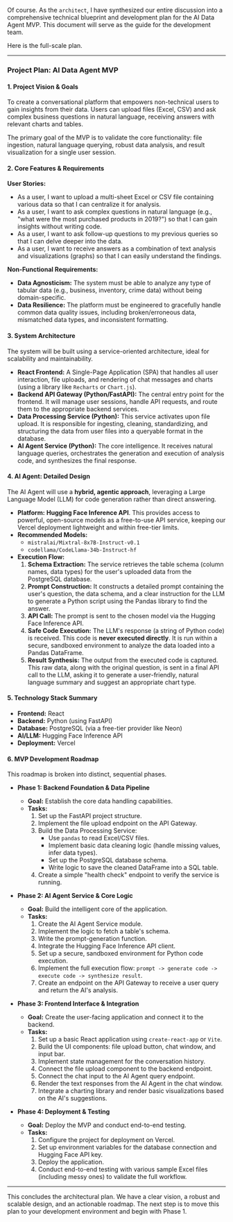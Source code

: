 Of course. As the `architect`, I have synthesized our entire discussion into a comprehensive technical blueprint and development plan for the AI Data Agent MVP. This document will serve as the guide for the development team.

Here is the full-scale plan.

-----

### **Project Plan: AI Data Agent MVP**

#### **1. Project Vision & Goals**

To create a conversational platform that empowers non-technical users to gain insights from their data. Users can upload files (Excel, CSV) and ask complex business questions in natural language, receiving answers with relevant charts and tables.

The primary goal of the MVP is to validate the core functionality: file ingestion, natural language querying, robust data analysis, and result visualization for a single user session.

#### **2. Core Features & Requirements**

**User Stories:**

  * As a user, I want to upload a multi-sheet Excel or CSV file containing various data so that I can centralize it for analysis.
  * As a user, I want to ask complex questions in natural language (e.g., "what were the most purchased products in 2019?") so that I can gain insights without writing code.
  * As a user, I want to ask follow-up questions to my previous queries so that I can delve deeper into the data.
  * As a user, I want to receive answers as a combination of text analysis and visualizations (graphs) so that I can easily understand the findings.

**Non-Functional Requirements:**

  * **Data Agnosticism:** The system must be able to analyze any type of tabular data (e.g., business, inventory, crime data) without being domain-specific.
  * **Data Resilience:** The platform must be engineered to gracefully handle common data quality issues, including broken/erroneous data, mismatched data types, and inconsistent formatting.

#### **3. System Architecture**

The system will be built using a service-oriented architecture, ideal for scalability and maintainability.

  * **React Frontend:** A Single-Page Application (SPA) that handles all user interaction, file uploads, and rendering of chat messages and charts (using a library like `Recharts` or `Chart.js`).
  * **Backend API Gateway (Python/FastAPI):** The central entry point for the frontend. It will manage user sessions, handle API requests, and route them to the appropriate backend services.
  * **Data Processing Service (Python):** This service activates upon file upload. It is responsible for ingesting, cleaning, standardizing, and structuring the data from user files into a queryable format in the database.
  * **AI Agent Service (Python):** The core intelligence. It receives natural language queries, orchestrates the generation and execution of analysis code, and synthesizes the final response.

#### **4. AI Agent: Detailed Design**

The AI Agent will use a **hybrid, agentic approach**, leveraging a Large Language Model (LLM) for code generation rather than direct answering.

  * **Platform:** **Hugging Face Inference API**. This provides access to powerful, open-source models as a free-to-use API service, keeping our Vercel deployment lightweight and within free-tier limits.
  * **Recommended Models:**
      * `mistralai/Mixtral-8x7B-Instruct-v0.1`
      * `codellama/CodeLlama-34b-Instruct-hf`
  * **Execution Flow:**
    1.  **Schema Extraction:** The service retrieves the table schema (column names, data types) for the user's uploaded data from the PostgreSQL database.
    2.  **Prompt Construction:** It constructs a detailed prompt containing the user's question, the data schema, and a clear instruction for the LLM to generate a Python script using the Pandas library to find the answer.
    3.  **API Call:** The prompt is sent to the chosen model via the Hugging Face Inference API.
    4.  **Safe Code Execution:** The LLM's response (a string of Python code) is received. This code is **never executed directly**. It is run within a secure, sandboxed environment to analyze the data loaded into a Pandas DataFrame.
    5.  **Result Synthesis:** The output from the executed code is captured. This raw data, along with the original question, is sent in a final API call to the LLM, asking it to generate a user-friendly, natural language summary and suggest an appropriate chart type.

#### **5. Technology Stack Summary**

  * **Frontend:** React
  * **Backend:** Python (using FastAPI)
  * **Database:** PostgreSQL (via a free-tier provider like Neon)
  * **AI/LLM:** Hugging Face Inference API
  * **Deployment:** Vercel

#### **6. MVP Development Roadmap**

This roadmap is broken into distinct, sequential phases.

  * **Phase 1: Backend Foundation & Data Pipeline**

      * **Goal:** Establish the core data handling capabilities.
      * **Tasks:**
        1.  Set up the FastAPI project structure.
        2.  Implement the file upload endpoint on the API Gateway.
        3.  Build the Data Processing Service:
              * Use `pandas` to read Excel/CSV files.
              * Implement basic data cleaning logic (handle missing values, infer data types).
              * Set up the PostgreSQL database schema.
              * Write logic to save the cleaned DataFrame into a SQL table.
        4.  Create a simple "health check" endpoint to verify the service is running.

  * **Phase 2: AI Agent Service & Core Logic**

      * **Goal:** Build the intelligent core of the application.
      * **Tasks:**
        1.  Create the AI Agent Service module.
        2.  Implement the logic to fetch a table's schema.
        3.  Write the prompt-generation function.
        4.  Integrate the Hugging Face Inference API client.
        5.  Set up a secure, sandboxed environment for Python code execution.
        6.  Implement the full execution flow: `prompt -> generate code -> execute code -> synthesize result`.
        7.  Create an endpoint on the API Gateway to receive a user query and return the AI's analysis.

  * **Phase 3: Frontend Interface & Integration**

      * **Goal:** Create the user-facing application and connect it to the backend.
      * **Tasks:**
        1.  Set up a basic React application using `create-react-app` or `Vite`.
        2.  Build the UI components: file upload button, chat window, and input bar.
        3.  Implement state management for the conversation history.
        4.  Connect the file upload component to the backend endpoint.
        5.  Connect the chat input to the AI Agent query endpoint.
        6.  Render the text responses from the AI Agent in the chat window.
        7.  Integrate a charting library and render basic visualizations based on the AI's suggestions.

  * **Phase 4: Deployment & Testing**

      * **Goal:** Deploy the MVP and conduct end-to-end testing.
      * **Tasks:**
        1.  Configure the project for deployment on Vercel.
        2.  Set up environment variables for the database connection and Hugging Face API key.
        3.  Deploy the application.
        4.  Conduct end-to-end testing with various sample Excel files (including messy ones) to validate the full workflow.

-----

This concludes the architectural plan. We have a clear vision, a robust and scalable design, and an actionable roadmap. The next step is to move this plan to your development environment and begin with Phase 1.